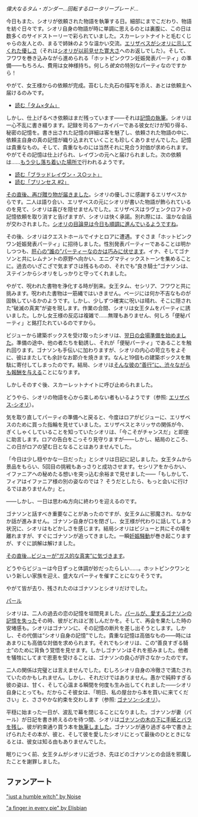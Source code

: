 <!-- title: シオリ・ニャヴェラ -->
<!-- status: 生存 -->

_偉大なるタム・ガンダー…回転するロータリーブレード…_

今日もまた、シオリが依頼された物語を執筆する日。細部にまでこだわり、物語を紡ぐ日々です。シオリ自身の物語が時に単調に思えるのとは裏腹に、この日は数多くのサイドストーリーで彩られていました。スカーレットナイトと毛むくじゃらの友人との、まるで姉妹のような温かい交流。[エリザベスがシオリに示してくれた優しさ](https://youtu.be/tJ_YXGE3o2w?t=1734)（それは[シオリが以前見せた寛大さ](https://youtu.be/tJ_YXGE3o2w?t=677)へのお返しでした）。そして、フワワを巻き込みながら進められる「ホットピンクワン妊娠発表パーティ」の準備――もちろん、費用は女神様持ち。何しろ*彼女*の特別なパーティなのですから！

やがて、女王様からの依頼が完成。苔むした丸石の描写を添え、あとは依頼主へ届けるのみです。

- [読む「タム×タム」](#text:tam-x-tam)

しかし、仕上げるべき依頼はまだ残っています――それは[記憶の執筆](https://youtu.be/tJ_YXGE3o2w?t=1098)。シオリは一心不乱に書き綴ります。記録を司るアーカイバーである彼女だけが知り得る、秘密の記憶を。書き出された記憶の詳細は客を魅了し、依頼された物語の中に、依頼主自身の真の記憶が織り込まれていくことも珍しくありませんでした。記憶は貴重なもの。そして、貴重なものには当然それに見合う対価が求められます。やがてその記憶は仕上げられ、レイヴンの元へと届けられました。次の依頼は……[もう少し落ち着いた場所で](https://youtu.be/tJ_YXGE3o2w?t=1667)行われるようです。

- [読む「ブラッドレイヴン・ス○ット」](#text:bloodraven-smut)
- [読む「プリンセス #2」](#text:the-princess-2)

[その直後、再び贈り物が届きました](https://youtu.be/tJ_YXGE3o2w?t=1734)。シオリの優しさに感謝するエリザベスからです。二人は語り合い、エリザベスの元にシオリが書いた物語が飾られているのを見て、シオリは喜びを隠せませんでした。エリザベスはラヴェンクロフトの記憶依頼を取り消すと告げますが、シオリは快く承諾。別れ際には、温かな会話が交わされました。[シオリの目論見は今日も順調に進んでいるようですね](https://youtu.be/tJ_YXGE3o2w?t=2541)。

その後、シオリはクエストホールでイナとロアに遭遇。すぐさま「ホットピンクワン妊娠発表パーティ」に招待しました。性別発表パーティーであることは明かしつつも、[肝心の“誰の”パーティーなのかは巧みに伏せます](https://youtu.be/tJ_YXGE3o2w?t=4265)。イナ、そしてゴナソンと共にレムナントの原野へ向かい、エニグマティックストーンを集めることに。過去のいざこざで気まずさは残るものの、それでも“良き騎士”ゴナソンは、ステインからシオリをしっかりと守ってくれました。

やがて、呪われた書物を浄化する時が到来。女王タム、セシリア、フワワと共に挑みます。呪われた書物は一筋縄ではいきません。ページには何か不吉なものが固執しているかのようです。しかし、少しずつ確実に呪いは晴れ、そこに隠された“破滅の真実”が姿を現します。作業の合間、シオリは女王タムをパーティに誘いました。しかし女王様の反応は複雑で……無理もありません、何しろ「便秘パーティ」と銘打たれているのですから。

ビジューから建築ボックスを受け取ったシオリは、[翌日の会場準備を始めました](https://youtu.be/tJ_YXGE3o2w?t=7878)。準備の途中、他の者たちを勧誘し、それが「便秘パーティ」であることを触れ回ります。ゴナソンも手伝いに加わりますが、シオリの内心の苛立ちをよそに、彼はまたしても余計なお節介を焼きます。なんと19個もの建築ボックスを無駄に寄付してしまったのです。結局、シオリは[そんな彼の“善行”に、渋々ながらも報酬を与える](https://youtu.be/tJ_YXGE3o2w?t=8274)ことになります。

しかしそのすぐ後、スカーレットナイトに呼び止められました。

どうやら、シオリの物語を心から楽しめない者もいるようです（参照: [エリザベス-シオリ](#edge:liz-shiori)）。

気を取り直してパーティの準備へと戻ると、今度はロアがビジューに、エリザベスのために買った指輪を見せていました。エリザベスとネリッサの関係が今、ぎくしゃくしていることを知っていたシオリは、「今こそがチャンスだ」と即座に助言します。ロアの告白をこっそり見守りますが――しかし、結局のところ、この日がロアの望む日となることはありませんでした。

「今日は少し穏やかな一日だった」とシオリは日記に記しました。女王タムから景品をもらい、5回目の挑戦もあっさりと成功させます。セシリアをからかい、イファニアへの秘めたる想いを突っ込む余裕まで見せました――「もしかして、フィアはイファニア様の別の姿なのでは？ そうだとしたら、もっと会いに行けるではありませんか」と。

――しかし、一日は思わぬ方向に終わりを迎えるのです。

ゴナソンと話すべき重要なことがあったのですが、女王タムに邪魔され、なかなか話が進みません。ゴナソン自身が口を閉ざし、女王様が代わりに話してしまう状況に、シオリはもどかしさを感じます。結局シオリはビジューと共にその場を離れますが、すぐにゴナソンが追ってきました。一瞬[妊娠騒動](https://youtu.be/tJ_YXGE3o2w?t=16782)が巻き起こりますが、すぐに誤解は解けました。

[その直後…ビジューが“ガス的な真実”に気づきます](#embed:https://youtu.be/tJ_YXGE3o2w?t=16811)。

どうやらビジューは今日ずっと体調が妙だったらしい……。ホットピンクワンという新しい家族を迎え、盛大なパーティを催すことになりそうです。

やがて皆が去り、残されたのはゴナソンとシオリだけでした。

[パール](#embed:https://youtu.be/tJ_YXGE3o2w?t=16935)

シオリは、二人の過去の恋の記憶を垣間見ました。[パールが、愛するゴナソンの記憶を失った](https://youtu.be/i7g-HJMqZ_E?t=6028)その時、彼がどれほど苦しんだかを。そして、再会を果たした時の安堵感も。シオリはゴナソンに、その記憶の断片を差し出そうとします。しかし、その代償は“シオリ自身の記憶”でした。貴重な記憶は高価なもの――時にはあまりにも高価な対価を求められます。それでもシオリは、この“善良すぎる騎士”のために背負う覚悟を見せます。しかしゴナソンはそれを拒みました。他者を犠牲にしてまで恩恵を受けることは、ゴナソンの良心が許さなかったのです。

二人の関係は完璧とは言えませんでした。むしろシオリ自身の冷徹さで満たされていたのかもしれません。しかし、それだけではありません。愚かで純粋すぎる彼の姿は、甘く、そして心温まる瞬間を何度も生み出してくれました――シオリ自身にとっても。だからこそ彼女は、「明日、私の屋台から本を買いに来てください」と、ささやかな約束を交わします（参照: [ゴナソン-シオリ](#edge:gigi-shiori)）。

平穏に始まった一日が、波乱で幕を閉じることになりました。ゴナソンが妻（パール）が日記を書き終えるのを待つ間、シオリは[ゴナソンの木の下に手紙とバラを残し](https://youtu.be/tJ_YXGE3o2w?t=17908)、彼が約束通り買う本を[執筆しました](https://youtu.be/tJ_YXGE3o2w?t=18081)。ゴナソンが通り過ぎる中で書き上げられたその本が、彼と、そして彼を愛したシオリにとって最後のひとときになるとは、彼女は知る由もありませんでした。

眠りにつく前、女王タムがシオリに近づき、先ほどのゴナソンとの会話を邪魔したことを謝罪しました。

## ファンアート

["just a humble witch" by Noise](https://x.com/lestkrr/status/1922074979434184946)

["a finger in every pie" by Elisbian](https://x.com/Elisbian_/status/1932104079939186910)